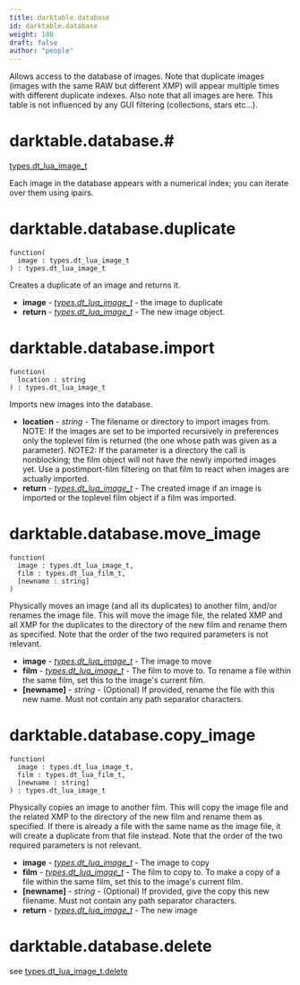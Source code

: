 ```yaml
---
title: darktable.database
id: darktable.database
weight: 180
draft: false
author: "people"
---
```


Allows access to the database of images. Note that duplicate images (images with the
same RAW but different XMP) will appear multiple times with different duplicate indexes.
Also note that all images are here. This table is not influenced by any GUI filtering \(collections, stars etc...\).

# darktable.database.#

[types.dt_lua_image_t](../../types/dt_lua_image_t)

Each image in the database appears with a numerical index; you can iterate over them using
ipairs.

# darktable.database.duplicate

```
function(
  image : types.dt_lua_image_t
) : types.dt_lua_image_t
```

Creates a duplicate of an image and returns it.

* **image** - _[types.dt_lua_image_t](../../types/dt_lua_image_t)_ - the image to duplicate
* **return** - _[types.dt_lua_image_t](../../types/dt_lua_image_t)_ - The new image object.

# darktable.database.import

```
function(
  location : string
) : types.dt_lua_image_t
```

Imports new images into the database.

* **location** - _string_ - The filename or directory to import images from. NOTE: If the images are set to be
imported recursively in preferences only the toplevel film is returned \(the one whose
path was given as a parameter\). NOTE2: If the parameter is a directory the call is nonblocking; the film object will not have the newly imported images yet. Use a postimport-film filtering on that film to react when images are actually imported.
* **return** - _[types.dt_lua_image_t](../../types/dt_lua_image_t)_ - The created image if an image is imported or the toplevel film object if a film was
imported.

# darktable.database.move_image

```
function(
  image : types.dt_lua_image_t,
  film : types.dt_lua_film_t,
  [newname : string]
)
```

Physically moves an image (and all its duplicates) to another film, and/or renames the image file.
This will move the image file, the related XMP and all XMP for the duplicates to the directory of the new film and rename them as specified.
Note that the order of the two required parameters is not relevant.

* **image** - _[types.dt_lua_image_t](../../types/dt_lua_image_t)_ - The image to move
* **film** - _[types.dt_lua_image_t](../../types/dt_lua_image_t)_ - The film to move to. To rename a file within the same film, set this to the image's
current film.
* **\[newname\]** - _string_ - \(Optional\) If provided, rename the file with this new name. Must not contain any path
separator characters.

# darktable.database.copy_image

```
function(
  image : types.dt_lua_image_t,
  film : types.dt_lua_film_t,
  [newname : string]
) : types.dt_lua_image_t
```

Physically copies an image to another film.
This will copy the image file and the related XMP to the directory of the new film and
rename them as specified.
If there is already a file with the same name as the image file, it will create a duplicate
from that file instead.
Note that the order of the two required parameters is not relevant.

* **image** - _[types.dt_lua_image_t](../../types/dt_lua_image_t)_ - The image to copy
* **film** - _[types.dt_lua_image_t](../../types/dt_lua_image_t)_ - The film to copy to. To make a copy of a file within the same film, set this to the image's
current film.
* **\[newname\]** - _string_ - \(Optional\) If provided, give the copy this new filename. Must not contain any path separator characters.
* **return** - _[types.dt_lua_image_t](../../types/dt_lua_image_t)_ - The new image

# darktable.database.delete
see [types.dt_lua_image_t.delete](../../types/dt_lua_image_t.delete)
